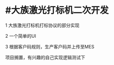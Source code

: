#大族激光打标机二次开发
===========================================================================================================
1 大族激光打标机打标协议的部分实现  

2 一个简单的UI  

3 根据客户码规则，生产客户码并上传至MES

项目搁置，有兴趣的自己实现逻辑测试下
